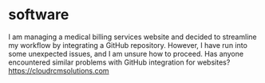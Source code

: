 # software
I am managing a medical billing services website and decided to streamline my workflow by integrating a GitHub repository. However, I have run into some unexpected issues, and I am unsure how to proceed. Has anyone encountered similar problems with GitHub integration for websites? https://cloudrcmsolutions.com 
